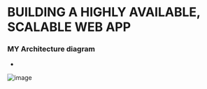 # BUILDING A HIGHLY AVAILABLE, SCALABLE WEB APP
### MY Architecture diagram
- 
![image](https://github.com/user-attachments/assets/7a90dea2-2495-41b3-892b-a37fb59f3f7d)
